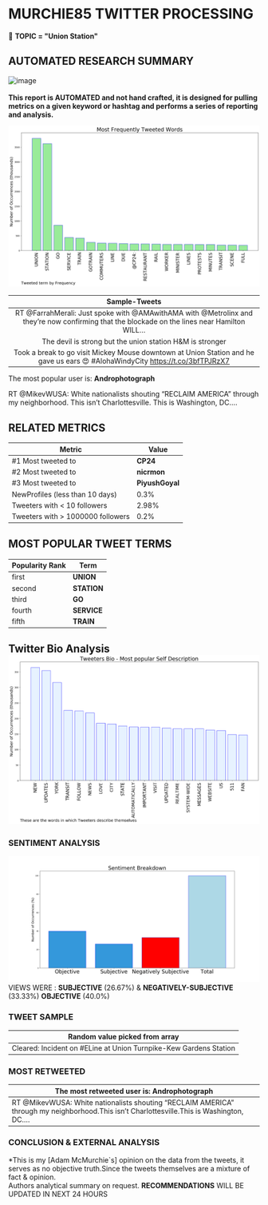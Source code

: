 # MURCHIE85 TWITTER PROCESSING 
&#x1F34E; **TOPIC = "Union Station"**

## AUTOMATED RESEARCH SUMMARY

![image](https://marketingplatform.google.com/about/static/images/gmp/analytics-smb-benefit.jpg)
<br></br>
<b> This report is AUTOMATED and not hand crafted, it is designed for pulling metrics on a given keyword or hashtag and performs a series of reporting and analysis.</b>



![image](TWEETS.png)



|                **Sample-Tweets**        |
| :-------------: |
| RT @FarrahMerali: Just spoke with @AMAwithAMA with @Metrolinx and they’re now confirming that the blockade on the lines near Hamilton WILL… |
| The devil is strong but the union station H&amp;M is stronger |
| Took a break to go visit Mickey Mouse downtown at Union Station and he gave us ears 😍 #AlohaWindyCity https://t.co/3bfTPJRzX7 |

The most popular user is: **Androphotograph**
<div class="alert alert-block alert-danger"> RT @MikevWUSA: White nationalists shouting “RECLAIM AMERICA” through my neighborhood.
This isn’t Charlottesville.
This is Washington, DC.…</div>

## RELATED METRICS<br>
| Metric | Value |
| ------------- | ------------- |
| #1 Most tweeted to  | **CP24** |
| #2 Most tweeted to  | **nicrmon** |
| #3 Most tweeted to  | **PiyushGoyal** |
| NewProfiles (less than 10 days) | 0.3%  |
| Tweeters with < 10 followers  | 2.98%|
| Tweeters with > 1000000 followers  | 0.2%  |



## MOST POPULAR TWEET TERMS 


| Popularity Rank  | Term |
| ------------- | ------------- |
| first  | **UNION**  |
| second  | **STATION**  |
| third  | **GO** |
| fourth  | **SERVICE**  |
| fifth  | **TRAIN**  |


## Twitter Bio Analysis![image](BIO.png)
### SENTIMENT ANALYSIS
![image](sentiment.png)
VIEWS WERE : **SUBJECTIVE**  (26.67%) & **NEGATIVELY-SUBJECTIVE** (33.33%) **OBJECTIVE** (40.0%)

### TWEET SAMPLE 
| Random value picked from array |
| ------------- |
|Cleared: Incident on #ELine at Union Turnpike-Kew Gardens Station |

### MOST RETWEETED 

| The most retweeted user is: **Androphotograph**  |
| ------------- |
| RT @MikevWUSA: White nationalists shouting “RECLAIM AMERICA” through my neighborhood.This isn’t Charlottesville.This is Washington, DC.… |

### CONCLUSION & EXTERNAL ANALYSIS

*This is my [Adam McMurchie`s] opinion on the data from the tweets, it serves as no objective truth.Since the tweets themselves are a mixture of fact & opinion.<br>
Authors analytical summary on request.
**RECOMMENDATIONS** WILL BE UPDATED IN NEXT  24 HOURS <br>